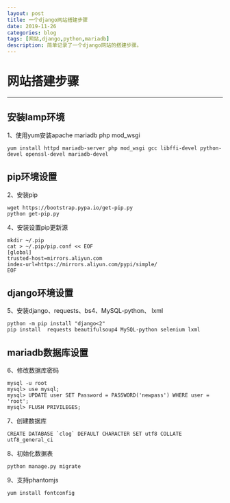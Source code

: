 ```yaml
---
layout: post
title: 一个django网站搭建步骤
date: 2019-11-26
categories: blog
tags: [网站,django,python,mariadb]
description: 简单记录了一个django网站的搭建步骤。
---
```


 # 网站搭建步骤
 -----------

## 安装lamp环境
1、使用yum安装apache mariadb php mod_wsgi
```
yum install httpd mariadb-server php mod_wsgi gcc libffi-devel python-devel openssl-devel mariadb-devel
```
## pip环境设置
2、安装pip
```
wget https://bootstrap.pypa.io/get-pip.py
python get-pip.py
```
4、安装设置pip更新源
```
mkdir ~/.pip
cat > ~/.pip/pip.conf << EOF
[global]
trusted-host=mirrors.aliyun.com
index-url=https://mirrors.aliyun.com/pypi/simple/
EOF
```
## django环境设置
5、安装django、requests、bs4、MySQL-python、 lxml
```
python -m pip install "django<2"
pip install  requests beautifulsoup4 MySQL-python selenium lxml

```
## mariadb数据库设置
6、修改数据库密码
```
mysql -u root
mysql> use mysql;
mysql> UPDATE user SET Password = PASSWORD('newpass') WHERE user = 'root';
mysql> FLUSH PRIVILEGES;
```
7、创建数据库
```
CREATE DATABASE `clog` DEFAULT CHARACTER SET utf8 COLLATE utf8_general_ci
```
8、初始化数据表
```
python manage.py migrate
```
9、支持phantomjs
```
yum install fontconfig
```